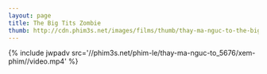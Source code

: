```yaml
---
layout: page
title: The Big Tits Zombie
thumb: http://cdn.phim3s.net/images/films/thumb/thay-ma-nguc-to-the-big-tits-zombie-2010.jpg
---
```

{% include jwpadv src='//phim3s.net/phim-le/thay-ma-nguc-to_5676/xem-phim//video.mp4' %}